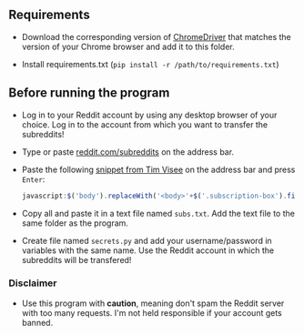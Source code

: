 ## Requirements

- Download the corresponding version of [ChromeDriver](https://chromedriver.chromium.org/downloads) that matches the
  version of your Chrome browser and add it to this folder.


- Install requirements.txt (`pip install -r /path/to/requirements.txt`)

## Before running the program

- Log in to your Reddit account by using any desktop browser of your choice. Log in to the account from which you want to transfer the subreddits!


- Type or paste [reddit.com/subreddits](https://www.reddit.com/subreddits) on the address bar.


- Paste the following [snippet from Tim Visee](https://timvisee.com/blog/list-export-your-subreddits/) on the address bar and press `Enter`:
  ```javascript
  javascript:$('body').replaceWith('<body>'+$('.subscription-box').find('li').find('a.title').map((_, d) => $(d).text()).get().join("<br>")+'</body>');javascript.void()
  ``` 

- Copy all and paste it in a text file named `subs.txt`. Add the text file to the same folder as the program.


- Create file named `secrets.py` and add your username/password in variables with the same name. Use the Reddit account in which the subreddits will be transfered!

### Disclaimer

- Use this program with **caution**, meaning don't spam the Reddit server with too many requests. I'm not held responsible if your account gets banned.
